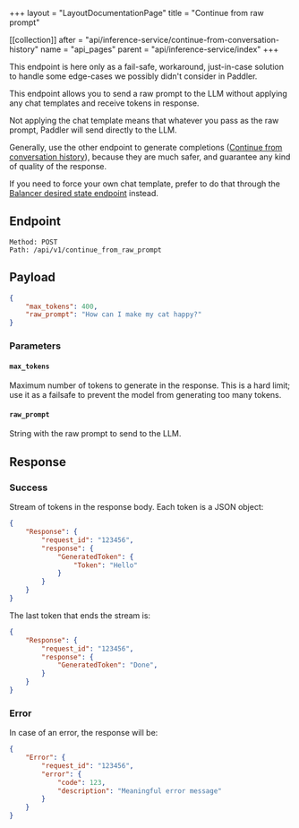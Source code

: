 +++
layout = "LayoutDocumentationPage"
title = "Continue from raw prompt"

[[collection]]
after = "api/inference-service/continue-from-conversation-history"
name = "api_pages"
parent = "api/inference-service/index"
+++

<Note>
    This endpoint is here only as a fail-safe, workaround, just-in-case solution to handle some edge-cases we possibly didn't consider in Paddler.
</Note>

This endpoint allows you to send a raw prompt to the LLM without applying any chat templates and receive tokens in response.

Not applying the chat template means that whatever you pass as the raw prompt, Paddler will send directly to the LLM.

Generally, use the other endpoint to generate completions ([Continue from conversation history](api/inference-service/continue-from-conversation-history)), because they are much safer, and guarantee any kind of quality of the response. 

If you need to force your own chat template, prefer to do that through the [Balancer desired state endpoint](api/management-service/put-balancer-desired-state) instead.

## Endpoint

```
Method: POST
Path: /api/v1/continue_from_raw_prompt
```

## Payload

```JSON
{
    "max_tokens": 400,
    "raw_prompt": "How can I make my cat happy?"
}
```

### Parameters

#### `max_tokens`

Maximum number of tokens to generate in the response. This is a hard limit; use it as a failsafe to prevent the model from generating too many tokens.

#### `raw_prompt`

String with the raw prompt to send to the LLM.

## Response

### Success

Stream of tokens in the response body. Each token is a JSON object:

```JSON
{
    "Response": {
        "request_id": "123456",
        "response": {
            "GeneratedToken": {
                "Token": "Hello"
            }
        }
    }
}
```

The last token that ends the stream is:

```JSON
{
    "Response": {
        "request_id": "123456",
        "response": {
            "GeneratedToken": "Done",
        }
    }
}
```

### Error

In case of an error, the response will be:

```JSON
{
    "Error": {
        "request_id": "123456",
        "error": {
            "code": 123,
            "description": "Meaningful error message"
        }
    }
}
```
